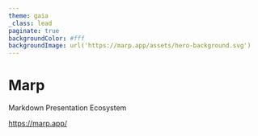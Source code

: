```yaml
---
theme: gaia
_class: lead
paginate: true
backgroundColor: #fff
backgroundImage: url('https://marp.app/assets/hero-background.svg')
---
```


# **Marp**

Markdown Presentation Ecosystem

https://marp.app/


